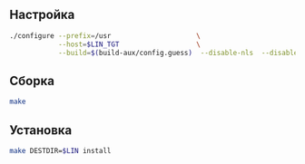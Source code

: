 <package-info :package="package" showsbu></package-info>

<script>
                new Vue({
                el: '#main',
                data: { package: {} },
                mounted: function () {
                                this.getPackage('tar');
                },

                methods: {
                        getPackage: function(name) {
                                        getPackage(name)
                                        .then(response => this.package = response);
                        },
                }
  })
</script>

## Настройка

```bash
./configure --prefix=/usr                     \
            --host=$LIN_TGT                   \
            --build=$(build-aux/config.guess)  --disable-nls  --disable-acl
```

## Сборка

```bash
make
```

## Установка

```bash
make DESTDIR=$LIN install
```
